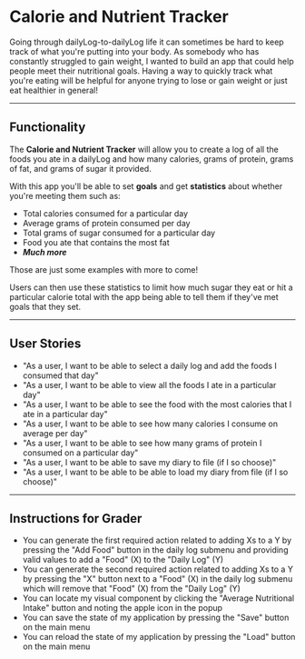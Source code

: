 # Calorie and Nutrient Tracker

Going through dailyLog-to-dailyLog life it can sometimes be hard to keep track of what you're putting into your body.
As somebody who has constantly struggled to gain weight, I wanted to build an app that could help people meet their
nutritional goals. Having a way to quickly track what you're eating will be helpful for anyone trying to lose or gain
weight or just eat healthier in general!

---
## Functionality

The **Calorie and Nutrient Tracker** will allow you to create a log of all the foods you ate in a dailyLog and how many
calories, grams of protein, grams of fat, and grams of sugar it provided.

With this app you'll be able to set **goals** and get **statistics** about whether you're meeting them such as:
- Total calories consumed for a particular day
- Average grams of protein consumed per day
- Total grams of sugar consumed for a particular day
- Food you ate that contains the most fat
- ***Much more***

Those are just some examples with more to come!

Users can then use these statistics to limit how much sugar they eat or hit a particular calorie total with the app 
being able to tell them if they've met goals that they set.

---
## User Stories

- "As a user, I want to be able to select a daily log and add the foods I consumed that day"
- "As a user, I want to be able to view all the foods I ate in a particular day"
- "As a user, I want to be able to see the food with the most calories that I ate in a particular day"
- "As a user, I want to be able to see how many calories I consume on average per day" 
- "As a user, I want to be able to see how many grams of protein I consumed on a particular day"
- "As a user, I want to be able to save my diary to file (if I so choose)"
- "As a user, I want to be able to be able to load my diary from file (if I so choose)"

---
## Instructions for Grader

- You can generate the first required action related to adding Xs to a Y by pressing the "Add Food" button in the daily log submenu and providing valid values to add a "Food" (X) to the "Daily Log" (Y)
- You can generate the second required action related to adding Xs to a Y by pressing the "X" button next to a "Food" (X) in the daily log submenu which will remove that "Food" (X) from the "Daily Log" (Y)
- You can locate my visual component by clicking the "Average Nutritional Intake" button and noting the apple icon in the popup
- You can save the state of my application by pressing the "Save" button on the main menu
- You can reload the state of my application by pressing the "Load" button on the main menu